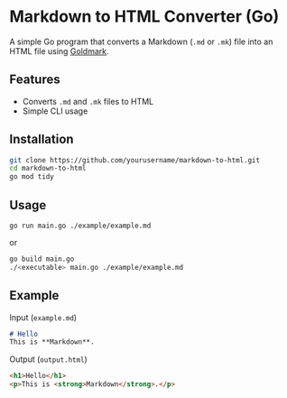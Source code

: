 # Markdown to HTML Converter (Go)

A simple Go program that converts a Markdown (`.md` or `.mk`) file into an HTML file using [Goldmark](https://github.com/yuin/goldmark).

## Features
- Converts `.md` and `.mk` files to HTML
- Simple CLI usage

## Installation
```bash
git clone https://github.com/yourusername/markdown-to-html.git
cd markdown-to-html
go mod tidy
```
## Usage
`go run main.go ./example/example.md`

or
```bash
go build main.go
./<executable> main.go ./example/example.md
```
## Example
Input (`example.md`)
```markdown
# Hello
This is **Markdown**.
```
Output (`output.html`)
```html
<h1>Hello</h1>
<p>This is <strong>Markdown</strong>.</p>
```
